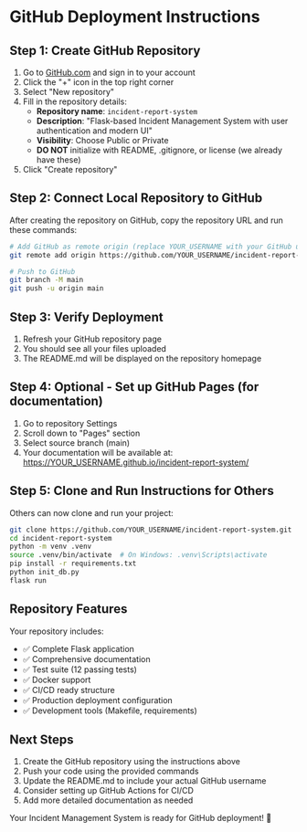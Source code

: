 # GitHub Deployment Instructions

## Step 1: Create GitHub Repository

1. Go to [GitHub.com](https://github.com) and sign in to your account
2. Click the "+" icon in the top right corner
3. Select "New repository"
4. Fill in the repository details:
   - **Repository name**: `incident-report-system`
   - **Description**: "Flask-based Incident Management System with user authentication and modern UI"
   - **Visibility**: Choose Public or Private
   - **DO NOT** initialize with README, .gitignore, or license (we already have these)
5. Click "Create repository"

## Step 2: Connect Local Repository to GitHub

After creating the repository on GitHub, copy the repository URL and run these commands:

```bash
# Add GitHub as remote origin (replace YOUR_USERNAME with your GitHub username)
git remote add origin https://github.com/YOUR_USERNAME/incident-report-system.git

# Push to GitHub
git branch -M main
git push -u origin main
```

## Step 3: Verify Deployment

1. Refresh your GitHub repository page
2. You should see all your files uploaded
3. The README.md will be displayed on the repository homepage

## Step 4: Optional - Set up GitHub Pages (for documentation)

1. Go to repository Settings
2. Scroll down to "Pages" section
3. Select source branch (main)
4. Your documentation will be available at: https://YOUR_USERNAME.github.io/incident-report-system/

## Step 5: Clone and Run Instructions for Others

Others can now clone and run your project:

```bash
git clone https://github.com/YOUR_USERNAME/incident-report-system.git
cd incident-report-system
python -m venv .venv
source .venv/bin/activate  # On Windows: .venv\Scripts\activate
pip install -r requirements.txt
python init_db.py
flask run
```

## Repository Features

Your repository includes:
- ✅ Complete Flask application
- ✅ Comprehensive documentation
- ✅ Test suite (12 passing tests)
- ✅ Docker support
- ✅ CI/CD ready structure
- ✅ Production deployment configuration
- ✅ Development tools (Makefile, requirements)

## Next Steps

1. Create the GitHub repository using the instructions above
2. Push your code using the provided commands
3. Update the README.md to include your actual GitHub username
4. Consider setting up GitHub Actions for CI/CD
5. Add more detailed documentation as needed

Your Incident Management System is ready for GitHub deployment! 🚀
